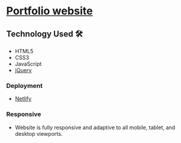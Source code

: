 <h1><a href="https://www.nataliyagapochka.site/" target="_blank" rel="noopener">Portfolio website</a></h1>

## Technology Used  🛠
<ul>
  <li>HTML5</li>
  <li>CSS3</li>
  <li>JavaScript</li>
  <li><a href="https://jquery.com/" target="_blank" rel="noopener">jQuery</a></li>  
</ul>

<h3>Deployment</h3>
<ul>
  <li><a href="https://www.netlify.com/" target="_blank" rel="noopener">Netlify</a></li>
</ul>

<h3>Responsive</h3>
<ul>
  <li>Website is fully responsive and adaptive to all mobile, tablet, and desktop viewports.</li>
</ul>
